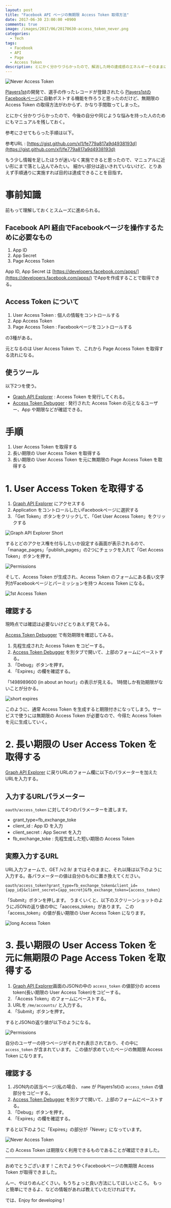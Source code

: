 ```yaml
---
layout: post
title: "Facebook API ページの無期限 Access Token 取得方法"
date: 2017-06-30 23:00:00 +0900
comments: true
image: /images/2017/06/20170630-access_token_never.png
categories:
  - Tech
tags:
  - Facebook
  - API
  - Page
  - Access Token
description: とにかく分かりづらかったので、解消した時の達成感のエネルギーそのままにマニュアルを作ることにした。
---
```

![Never Access Token](/images/2017/06/20170630-access_token_never.png)


[Players1st][]の開発で、選手の作ったレコードが登録されたら [Players1stのFacebookページ][]に自動ポストする機能を作ろうと思ったのだけど、無期限の Access Token の取得方法がわからず、かなり手間取ってしまった。

とにかく分かりづらかったので、今後の自分や同じような悩みを持った人のためにもマニュアルを残しておく。

参考にさせてもらった手順は以下。

参考URL : [https://gist.github.com/xl1/fe779a817a9d4938193d](https://gist.github.com/xl1/fe779a817a9d4938193d)

もう少し情報を足したほうが迷いなく実施できると思ったので、マニュアルに近い形にまで落とし込んでみたい。
細かい部分は追いきれていないけど、とりあえず手順通りに実施すれば目的は達成できることを目指す。

<!-- more -->

# 事前知識

前もって理解しておくとスムーズに進められる。

## Facebook API 経由でFacebookページを操作するために必要なもの

1. App ID
1. App Secret
1. Page Access Token

App ID, App Secret は [https://developers.facebook.com/apps/](https://developers.facebook.com/apps/) でAppを作成することで取得できる。

## Access Token について

1. User Access Token : 個人の情報をコントロールする
1. App Access Token
1. Page Access Token : Facebookページをコントロールする

の3種がある。

元となるのは User Access Token で、これから Page Access Token を取得する流れになる。

## 使うツール

以下2つを使う。

* [Graph API Explorer][] : Access Token を発行してくれる。
* [Access Token Debugger][] : 発行された Access Token の元となるユーザー、App や期限などが確認できる。

# 手順

1. User Access Token を取得する
1. 長い期限の User Access Token を取得する
1. 長い期限の User Access Token を元に無期限の Page Access Token を取得する

# 1. User Access Token を取得する

1. [Graph API Explorer][] にアクセスする
1. Application をコントロールしたいFacebookページに選択する
1. 「Get Token」ボタンをクリックして、「Get User Access Token」をクリックする

![Graph API Explorer Short](/images/2017/06/20170630-api_explorer_button.png)

するとどのアクセス権を付与したいか設定する画面が表示されるので、
「manage_pages」「publish_pages」の2つにチェックを入れて「Get Access Token」ボタンを押す。

![Permissions](/images/2017/06/20170630-api_explorer_page.png)

そして、Access Token が生成され、Access Token のフォームにある長い文字列がFacebookページとパーミッションを持つ Access Token になる。

![1st Access Token](/images/2017/06/20170630-access_token_1st.png)

## 確認する

現時点では確認は必要ないけどとりあえず見てみる。

[Access Token Debugger][] で有効期限を確認してみる。

1. 先程生成された Access Token をコピーする。
1. [Access Token Debugger][] を別タブで開いて、上部のフォームにペーストする。
1. 「Debug」ボタンを押す。
1. 「Expires」の欄を確認する。

「1498989600 (in about an hour)」の表示が見える。
1時間しか有効期限がないことが分かる。

![short expires](/images/2017/06/20170630-access_token_short.png)

このように、通常 Access Token を生成すると期限付きになってしまう。サービスで使うには無期限の Access Token が必要なので、今得た Access Token を元に生成していく。

# 2. 長い期限の User Access Token を取得する

[Graph API Explorer][] に戻りURLのフォーム欄に以下のパラメーターを加えたURLを入力する。

## 入力するURLパラメーター

`oauth/access_token` に対して4つのパラメーターを渡します。

* grant_type=fb_exchange_toke
* client_id : App ID を入力
* client_secret : App Secret を入力
* fb_exchange_toke : 先程生成した短い期限の Access Token

## 実際入力するURL

URL入力フォームで、GET /v2.9/ まではそのままに、それ以降は以下のように入力する。各パラメーターの値は自分のものに置き換えてください。

`oauth/access_token?grant_type=fb_exchange_token&client_id={app_id}&client_secret={app_secret}&fb_exchange_token={access_token}`

「Submit」ボタンを押します。
うまくいくと、以下のスクリーンショットのようにJSONの返り値の中に「aaccess_token」があります。
この「access_token」の値が長い期限の User Access Token になります。

![long Access Token](/images/2017/06/20170630-api_explorer_get.png)

# 3. 長い期限の User Access Token を元に無期限の Page Access Token を取得する

1. [Graph API Explorer]画面のJSONの中の `access_token` の値部分の access token(長い期限の User Access Token)をコピーする。
1. 「Access Token」のフォームにペーストする。
1. URLを `/me/accounts/` と入力する。
1. 「Submit」ボタンを押す。

するとJSONの返り値が以下のようになる。

![Permissions](/images/2017/06/20170630-api_explorer_pages.png)

自分のユーザーの持つページがそれぞれ表示されており、その中に `access_token` が含まれています。
この値が求めていたページの無期限 Access Token になります。

## 確認する

1. JSON内の該当ページ(私の場合、 `name` が Players1st)の `access_token` の値部分をコピーする。
1. [Access Token Debugger][] を別タブで開いて、上部のフォームにペーストする。
1. 「Debug」ボタンを押す。
1. 「Expires」の欄を確認する。

すると以下のように「Expires」の部分が「Never」になっています。

![Never Access Token](/images/2017/06/20170630-access_token_never.png)

この Access Token は期限なく利用できるものであることが確認できました。

<hr>

おめでとうございます！これでようやくFacebookページの無期限 Access Token が取得できました。

んー、やはりめんどくさい。もうちょっと良い方法にしてほしいところ。
もっと簡単にできるよ、などの情報があれば教えていただければです。

では、Enjoy for developing !

[Players1st]: https://players1.st/
[Players1stのFacebookページ]: https://www.facebook.com/players1st.web/
[Graph API Explorer]: https://developers.facebook.com/tools/explorer
[Access Token Debugger]: https://developers.facebook.com/tools/debug/accesstoken/
